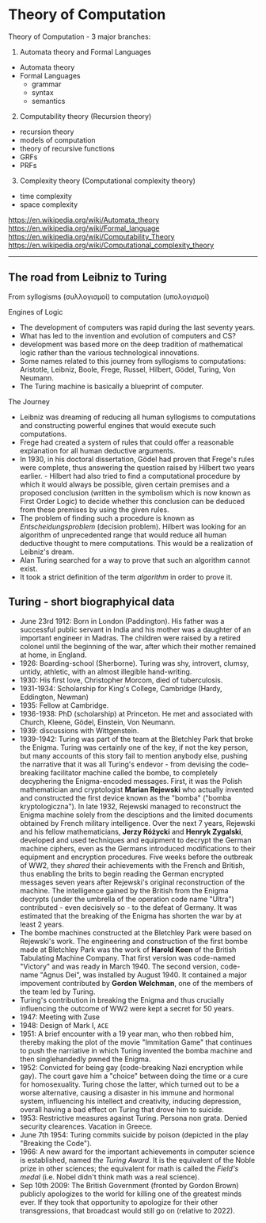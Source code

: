 # Theory of Computation

Theory of Computation - 3 major branches:

1. Automata theory and Formal Languages
  - Automata theory
  - Formal Languages
    - grammar
    - syntax
    - semantics

2. Computability theory (Recursion theory)
  - recursion theory
  - models of computation
  - theory of recursive functions
  - GRFs
  - PRFs

3. Complexity theory (Computational complexity theory)
  - time complexity
  - space complexity




https://en.wikipedia.org/wiki/Automata_theory
https://en.wikipedia.org/wiki/Formal_language
https://en.wikipedia.org/wiki/Computability_Theory
https://en.wikipedia.org/wiki/Computational_complexity_theory

---

## The road from Leibniz to Turing
From syllogisms (συλλογισμοί) to computation (υπολογισμοί)

Engines of Logic
- The development of computers was rapid during the last seventy years.
- What has led to the invention and evolution of computers and CS?
- development was based more on the deep tradition of mathematical logic rather than the various technological innovations.
- Some names related to this journey from syllogisms to computations: Aristotle, Leibniz, Boole, Frege, Russel, Hilbert, Gödel, Turing, Von Neumann.
- The Turing machine is basically a blueprint of computer.

The Journey
- Leibniz was dreaming of reducing all human syllogisms to computations and constructing powerful engines that would execute such computations.
- Frege had created a system of rules that could offer a reasonable explanation for all human deductive arguments.
- In 1930, in his doctoral dissertation, Gödel had proven that Frege's rules were complete, thus answering the question raised by Hilbert two years earlier. - Hilbert had also tried to find a computational procedure by which it would always be possible, given certain premises and a proposed conclusion (written in the symbolism which is now known as First Order Logic) to decide whether this conclusion can be deduced from these premises by using the given rules.
- The problem of finding such a procedure is known as *Entscheidungsproblem* (decision problem). Hilbert was looking for an algorithm of unprecedented range that would reduce all human deductive thought to mere computations. This would be a realization of Leibniz's dream.
- Alan Turing searched for a way to prove that such an algorithm cannot exist.
- It took a strict definition of the term *algorithm* in order to prove it.

## Turing - short biographyical data

- June 23rd 1912: Born in London (Paddington). His father was a successful public servant in India and his mother was a daughter of an important engineer in Madras. The children were raised by a retired colonel until the beginning of the war, after which their mother remained at home, in England.
- 1926: Boarding-school (Sherborne). Turing was shy, introvert, clumsy, untidy, athletic, with an almost illegible hand-writing.
- 1930: His first love, Christopher Morcom, died of tuberculosis.
- 1931-1934: Scholarship for King's College, Cambridge (Hardy, Eddington, Newman)
- 1935: Fellow at Cambridge.
- 1936-1938: PhD (scholarship) at Princeton. He met and associated with Church, Kleene, Gödel, Einstein, Von Neumann.
- 1939: discussions with Wittgenstein.
- 1939-1942: Turing was part of the team at the Bletchley Park that broke the Enigma. Turing was certainly one of the key, if not the key person, but many accounts of this story fail to mention anybody else, pushing the narrative that it was all Turing's endevor - from devising the code-breaking facilitator machine called the bombe, to completely decyphering the Enigma-encoded messages. First, it was the Polish mathematician and cryptologist **Marian Rejewski** who actually invented and constructed the first device known as the "bomba" ("bomba kryptologiczna"). In late 1932, Rejewski managed to reconstruct the Enigma machine solely from the desciptions and the limited documents obtained by French military intelligence. Over the next 7 years, Rejewski and his fellow mathematicians, **Jerzy Różycki** and **Henryk Zygalski**, developed and used techniques and equipment to decrypt the German machine ciphers, even as the Germans introduced modifications to their equipment and encryption procedures. Five weeks before the outbreak of WW2, they *shared* their achievements with the French and British, thus enabling the brits to begin reading the German encrypted messages seven years after Rejewski's original reconstruction of the machine. The intelligence gained by the British from the Enigma decrypts (under the umbrella of the operation code name "Ultra") contributed - even decisively so - to the defeat of Germany. It was estimated that the breaking of the Enigma has shorten the war by at least 2 years.
- The bombe machines constructed at the Bletchley Park were based on Rejewski's work. The engineering and construction of the first bombe made at Bletchley Park was the work of **Harold Keen** of the British Tabulating Machine Company. That first version was code-named "Victory" and was ready in March 1940. The second version, code-name "Agnus Dei", was installed by August 1940. It contained a major impovement contributed by **Gordon Welchman**, one of the members of the team led by Turing.
- Turing's contribution in breaking the Enigma and thus crucially influencing the outcome of WW2 were kept a secret for 50 years.
- 1947: Meeting with Zuse
- 1948: Design of Mark I, `ACE`
- 1951: A brief encounter with a 19 year man, who then robbed him, thereby making the plot of the movie "Immitation Game" that continues to push the narriative in which Turing invented the bomba machine and then singlehandedly pwned the Enigma.
- 1952: Convicted for being gay (code-breaking Nazi encryption while gay). The court gave him a "choice" between doing the time or a cure for homosexuality. Turing chose the latter, which turned out to be a worse alternative, causing a disaster in his immune and hormonal system, influencing his intellect and creativity, inducing depression, overall having a bad effect on Turing that drove him to suicide.
- 1953: Restrictive measures against Turing. Persona non grata. Denied security clearences. Vacation in Greece.
- June 7th 1954: Turing commits suicide by poison (depicted in the play "Breaking the Code").
- 1966: A new award for the important achievements in computer science is established, named *the Turing Award*. It is the equivalent of the Noble prize in other sciences; the equivalent for math is called the *Field's medal* (i.e. Nobel didn't think math was a real science).
- Sep 10th 2009: The British Government (fronted by Gordon Brown) publicly apologizes to the world for killing one of the greatest minds ever. If they took that opportunity to apologize for their other transgressions, that broadcast would still go on (relative to 2022).
